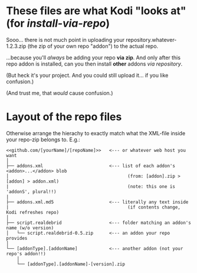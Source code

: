 # These files are what Kodi "looks at" (for *install-via-repo*)

Sooo... there is not much point in uploading your repository.whatever-1.2.3.zip (the zip of your own repo "addon") to the actual repo.

...because you'll *always* be adding your repo **via zip**.
And only after this repo addon is installed, can you then install **other** addons *via repository*.  

(But heck it's your project. And you could still upload it... if you like confusion.)

(And trust me, that *would* cause confusion.)

# Layout of the repo files
Otherwise arrange the hierachy to exactly match what the XML-file inside your repo-zip belongs to. E.g.:
```
<<github.com/[yourName]/[repoName]>>   <--- or whatever web host you want
│
├── addons.xml                         <--- list of each addon's <addon>...</addon> blob
│                                             (from: [addon].zip > [addon] > addon.xml)
|                                             (note: this one is 'addonS', plural!!)
|
├── addons.xml.md5                     <--- literally any text inside
|                                             (if contents change, Kodi refreshes repo)
│
├── script.realdebrid                  <--- folder matching an addon's name (w/o version)
│   └── script.realdebrid-0.5.zip      <--- an addon your repo provides 
│
└── [addonType].[addonName]            <--- another addon (not your repo's addon!!)
    │
    └── [addonType].[addonName]-[version].zip
```
